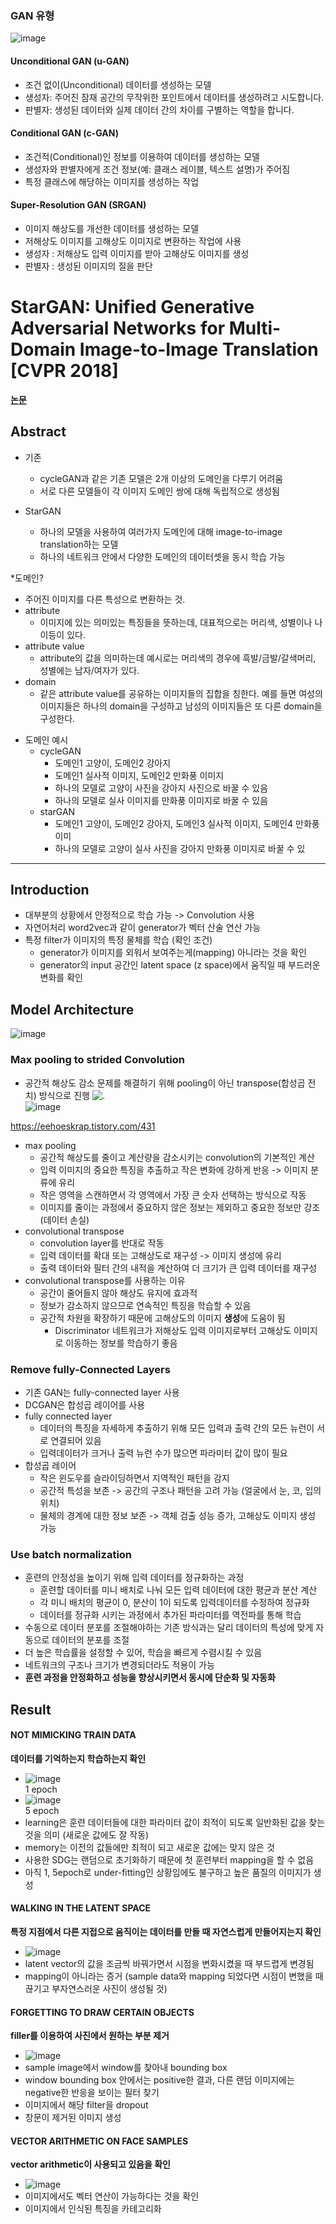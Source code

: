 ### GAN 유형
![image](https://github.com/mjkim0819/NI2L_STUDY/assets/108729047/2bf6dbaa-c0ee-4714-9e8b-c0718110b1fc)

#### Unconditional GAN (u-GAN)
- 조건 없이(Unconditional) 데이터를 생성하는 모델
- 생성자: 주어진 잠재 공간의 무작위한 포인트에서 데이터를 생성하려고 시도합니다.
- 판별자: 생성된 데이터와 실제 데이터 간의 차이를 구별하는 역할을 합니다.

#### Conditional GAN (c-GAN)
- 조건적(Conditional)인 정보를 이용하여 데이터를 생성하는 모델
- 생성자와 판별자에게 조건 정보(예: 클래스 레이블, 텍스트 설명)가 주어짐
- 특정 클래스에 해당하는 이미지를 생성하는 작업

#### Super-Resolution GAN (SRGAN)
- 이미지 해상도를 개선한 데이터를 생성하는 모델
- 저해상도 이미지를 고해상도 이미지로 변환하는 작업에 사용
- 생성자 : 저해상도 입력 이미지를 받아 고해상도 이미지를 생성
- 판별자 : 생성된 이미지의 질을 판단

# StarGAN: Unified Generative Adversarial Networks for Multi-Domain Image-to-Image Translation [CVPR 2018]
**[논문](https://arxiv.org/pdf/1711.09020.pdf)**  
  
## Abstract
* 기존
  * cycleGAN과 같은 기존 모델은 2개 이상의 도메인을 다루기 어려움
  * 서로 다른 모델들이 각 이미지 도메인 쌍에 대해 독립적으로 생성됨
    
* StarGAN
  * 하나의 모델을 사용하여 여러가지 도메인에 대해 image-to-image translation하는 모델
  * 하나의 네트워크 안에서 다양한 도메인의 데이터셋을 동시 학습 가능

*도메인?
- 주어진 이미지를 다른 특성으로 변환하는 것.
- attribute
  - 이미지에 있는 의미있는 특징들을 뜻하는데, 대표적으로는 머리색, 성별이나 나이등이 있다. 
- attribute value
  - attribute의 값을 의미하는데 예시로는 머리색의 경우에 흑발/금발/갈색머리, 성별에는 남자/여자가 있다. 
- domain
  - 같은 attribute value를 공유하는 이미지들의 집합을 칭한다. 예를 들면 여성의 이미지들은 하나의 domain을 구성하고 남성의 이미지들은 또 다른 domain을 구성한다.

* 도메인 예시
  * cycleGAN
    * 도메인1 고양이, 도메인2 강아지
    * 도메인1 실사적 이미지, 도메인2 만화풍 이미지
    * 하나의 모델로 고양이 사진을 강아지 사진으로 바꿀 수 있음
    * 하나의 모델로 실사 이미지를 만화풍 이미지로 바꿀 수 있음
  * starGAN
    * 도메인1 고양이, 도메인2 강아지, 도메인3 실사적 이미지, 도메인4 만화풍 이미
    * 하나의 모델로 고양이 실사 사진을 강아지 만화풍 이미지로 바꿀 수 있
 
---
    
## Introduction
* 대부분의 상황에서 안정적으로 학습 가능 -> Convolution 사용
* 자연어처리 word2vec과 같이 generator가 벡터 산술 연산 가능
* 특정 filter가 이미지의 특정 물체를 학습 (확인 조건)
  * generator가 이미지를 외워서 보여주는게(mapping) 아니라는 것을 확인
  * generator의 input 공간인 latent space (z space)에서 움직일 때 부드러운 변화를 확인

## Model Architecture
![image](https://github.com/mjkim0819/NI2L_STUDY/assets/108729047/10bf0242-29d8-4284-9c89-038259e52543)  

### Max pooling to strided Convolution
* 공간적 해상도 감소 문제를 해결하기 위해 pooling이 아닌 transpose(합성곱 전치) 방식으로 진행
![.](https://img1.daumcdn.net/thumb/R1280x0/?scode=mtistory2&fname=https%3A%2F%2Fblog.kakaocdn.net%2Fdn%2Fcc9YHv%2FbtqEdydGzb1%2FPTOGzXMKTYZyxQB5SsKZa0%2Fimg.gif)  
![image](https://img1.daumcdn.net/thumb/R1280x0/?scode=mtistory2&fname=https%3A%2F%2Fblog.kakaocdn.net%2Fdn%2FbNEavB%2FbtqEcHPTz8d%2F0Vrz9E2V4jtk7YDO30Mxr0%2Fimg.gif)

https://eehoeskrap.tistory.com/431

* max pooling
  * 공간적 해상도를 줄이고 계산량을 감소시키는 convolution의 기본적인 계산
  * 입력 이미지의 중요한 특징을 추출하고 작은 변화에 강하게 반응 -> 이미지 분류에 유리
  * 작은 영역을 스캔하면서 각 영역에서 가장 큰 숫자 선택하는 방식으로 작동
  * 이미지를 줄이는 과정에서 중요하지 않은 정보는 제외하고 중요한 정보만 강조 (데이터 손실)
* convolutional transpose
  * convolution layer를 반대로 작동
  * 입력 데이터를 확대 또는 고해상도로 재구성 -> 이미지 생성에 유리
  * 출력 데이터와 필터 간의 내적을 계산하여 더 크기가 큰 입력 데이터를 재구성
* convolutional transpose를 사용하는 이유
  * 공간이 줄어들지 않아 해상도 유지에 효과적
  * 정보가 감소하지 않으므로 연속적인 특징을 학습할 수 있음
  * 공간적 차원을 확장하기 때문에 고해상도의 이미지 **생성**에 도움이 됨
    * Discriminator 네트워크가 저해상도 입력 이미지로부터 고해상도 이미지로 이동하는 정보를 학습하기 좋음
  
### Remove fully-Connected Layers
* 기존 GAN는 fully-connected layer 사용
* DCGAN은 합성곱 레이어를 사용
* fully connected layer
  * 데이터의 특징을 자세하게 추출하기 위해 모든 입력과 출력 간의 모든 뉴런이 서로 연결되어 있음
  * 입력데이터가 크거나 출력 뉴런 수가 많으면 파라미터 값이 많이 필요  
* 합성곱 레이어
  * 작은 윈도우를 슬라이딩하면서 지역적인 패턴을 감지
  * 공간적 특성을 보존 -> 공간의 구조나 패턴을 고려 가능 (얼굴에서 눈, 코, 입의 위치)
  * 물체의 경계에 대한 정보 보존 -> 객체 검출 성능 증가, 고해상도 이미지 생성 가능

### Use batch normalization
* 훈련의 안정성을 높이기 위해 입력 데이터를 정규화하는 과정
  * 훈련할 데이터를 미니 배치로 나눠 모든 입력 데이터에 대한 평균과 분산 계산
  * 각 미니 배치의 평균이 0, 분산이 1이 되도록 입력데이터를 수정하여 정규화
  * 데이터를 정규화 시키는 과정에서 추가된 파라미터를 역전파를 통해 학습
* 수동으로 데이터 분포를 조절해야하는 기존 방식과는 달리 데이터의 특성에 맞게 자동으로 데이터의 분포를 조절
* 더 높은 학습률을 설정할 수 있어, 학습을 빠르게 수렴시킬 수 있음
* 네트워크의 구조나 크기가 변경되더라도 적용이 가능
* **훈련 과정을 안정화하고 성능을 향상시키면서 동시에 단순화 및 자동화**

## Result

#### NOT MIMICKING TRAIN DATA
**데이터를 기억하는지 학습하는지 확인**  
* ![image](https://github.com/mjkim0819/NI2L_STUDY/assets/108729047/3f6b8bac-eb42-4f88-abba-4c2ab531d74f)  
  1 epoch  
* ![image](https://github.com/mjkim0819/NI2L_STUDY/assets/108729047/87888f00-26d5-4022-9e74-cfc4b459d2d5)  
  5 epoch  
* learning은 훈련 데이터들에 대한 파라미터 값이 최적이 되도록 일반화된 값을 찾는 것을 의미 (새로운 값에도 잘 작동)
* memory는 이전의 값들에만 최적이 되고 새로운 값에는 맞지 않은 것
* 사용한 SDG는 랜덤으로 초기화하기 때문에 첫 훈련부터 mapping을 할 수 없음
* 아직 1, 5epoch로 under-fitting인 상황임에도 불구하고 높은 품질의 이미지가 생성

#### WALKING IN THE LATENT SPACE
**특정 지점에서 다른 지접으로 움직이는 데이터를 만들 때 자연스럽게 만들어지는지 확인**
* ![image](https://github.com/mjkim0819/NI2L_STUDY/assets/108729047/b5673b73-c210-43a8-a8af-5733f625e7ec)  
* latent vector의 값을 조금씩 바꿔가면서 시점을 변화시켰을 때 부드렵게 변경됨
* mapping이 아니라는 증거 (sample data와 mapping 되었다면 시점이 변했을 때 끊기고 부자연스러운 사진이 생성될 것)

#### FORGETTING TO DRAW CERTAIN OBJECTS
**filler를 이용하여 사진에서 원하는 부분 제거**
* ![image](https://github.com/mjkim0819/NI2L_STUDY/assets/108729047/a3d18870-f0b1-4997-a779-d3c04118f002)  
* sample image에서 window를 찾아내 bounding box
* window bounding box 안에서는 positive한 결과, 다른 랜덤 이미지에는 negative한 반응을 보이는 필터 찾기
* 이미지에서 해당 filter을 dropout
* 창문이 제거된 이미지 생성

#### VECTOR ARITHMETIC ON FACE SAMPLES
**vector arithmetic이 사용되고 있음을 확인**
* ![image](https://github.com/mjkim0819/NI2L_STUDY/assets/108729047/096e330e-7f04-4bce-84ad-039f3f53b64d)  
* 이미지에서도 벡터 연산이 가능하다는 것을 확인
* 이미지에서 인식된 특징을 카테고리화
